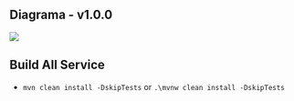 ## Diagrama - v1.0.0
![](D:\Github\SpringBootBrasil\blog-api\docs\arch-blog-api.jpg)

## Build All Service
- `mvn clean install -DskipTests` or `.\mvnw clean install -DskipTests`
